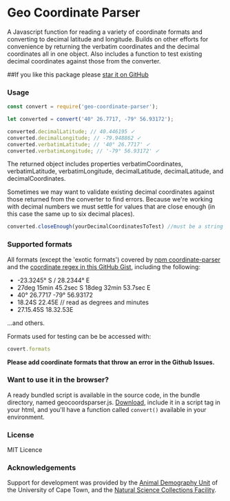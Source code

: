 # Geo Coordinate Parser

A Javascript function for reading a variety of coordinate formats and converting to decimal latitude and longitude. Builds on other efforts for convenience by returning the verbatim coordinates and the decimal coordinates all in one object. Also includes a function to test existing decimal coordinates against those from the converter. 

##If you like this package please [star it on GitHub](https://github.com/ianengelbrecht/geo-coordinates-parser)

### Usage
```js
const convert = require('geo-coordinate-parser');

let converted = convert('40° 26.7717, -79° 56.93172');

converted.decimalLatitude; // 40.446195 ✓
converted.decimalLongitude; // -79.948862 ✓
converted.verbatimLatitude; // '40° 26.7717' ✓
converted.verbatimLongitude; // '-79° 56.93172' ✓
```
The returned object includes properties verbatimCoordinates, verbatimLatitude, verbatimLongitude, decimalLatitude, decimalLatitude, and decimalCoordinates.

Sometimes we may want to validate existing decimal coordinates against those returned from the converter to find errors. Because we're working with decimal numbers we must settle for values that are close enough (in this case the same up to six decimal places).

```js
converted.closeEnough(yourDecimalCoordinatesToTest) //must be a string separated by ,
```

### Supported formats

All formats (except the 'exotic formats') covered by [npm coordinate-parser](https://www.npmjs.com/package/coordinate-parser) and the [coordinate regex in this GitHub Gist](https://gist.github.com/moole/3707127/337bd31d813a10abcf55084381803e5bbb0b20dc), including the following:
- -23.3245° S / 28.2344° E
- 27deg 15min 45.2sec S 18deg 32min 53.7sec E
- 40° 26.7717 -79° 56.93172
- 18.24S 22.45E // read as degrees and minutes
- 27.15.45S 18.32.53E

...and others.

Formats used for testing can be be accessed with:

```js
covert.formats
```

**Please add coordinate formats that throw an error in the Github Issues.**

### Want to use it in the browser?
A ready bundled script is available in the source code, in the bundle directory, named geocoordsparser.js. [Download](https://stackoverflow.com/a/13593430/3210158), include it in a script tag in your html, and you'll have a function called `convert()` available in your environment.

### License
MIT Licence

### Acknowledgements
Support for development was provided by the [Animal Demography Unit](http://adu.uct.ac.za) of the University of Cape Town, and the [Natural Science Collections Facility](http://nscf.co.za).
